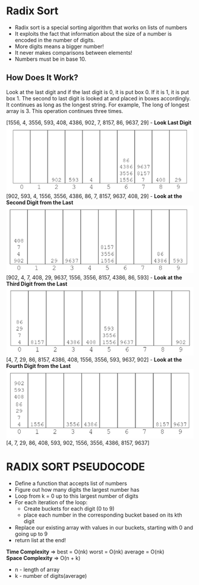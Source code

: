 # Radix Sort
- Radix sort is a special sorting algorithm that works on lists of numbers
- It exploits the fact that information about the size of a number is encoded in the number of digits.  
- More digits means a bigger number!
- It never makes comparisons between elements!
- Numbers must be in base 10.

## How Does It Work?
Look at the last digit and if the last digit is 0, it is put box 0. If it is 1, it is put box 1. The second to last digit is looked at and placed in boxes accordingly. It continues as long as the longest string. For example, The long of longest array is 3. This operation continues three times.

[1556, 4, 3556, 593, 408, 4386, 902, 7, 8157, 86, 9637, 29] - **Look Last Digit**
![This is an radix sort image1](../../assets/Images/radixSort_1.PNG)  
[902, 593, 4, 1556, 3556, 4386, 86, 7, 8157, 9637, 408, 29] - **Look at the Second Digit from the Last**
![This is an radix sort image2](../../assets/Images/radixSort_2.PNG)  
[902, 4, 7, 408, 29, 9637, 1556, 3556, 8157, 4386, 86, 593] - **Look at the Third Digit from the Last**
![This is an radix sort image3](../../assets/Images/radixSort_3.PNG)  
[4, 7, 29, 86, 8157, 4386, 408, 1556, 3556, 593, 9637, 902] - **Look at the Fourth Digit from the Last**
![This is an radix sort image4](../../assets/Images/radixSort_4.PNG)  
[4, 7, 29, 86, 408, 593, 902, 1556, 3556, 4386, 8157, 9637]

# RADIX SORT PSEUDOCODE
- Define a function that accepts list of numbers
- Figure out how many digits the largest number has
- Loop from k = 0 up to this largest number of digits
- For each iteration of the loop:
    - Create buckets for each digit (0 to 9)
    - place each number in the corresponding bucket based on its kth digit
- Replace our existing array with values in our buckets, starting with 0 and going up to 9
- return list at the end!


**Time Complexity** => best = O(nk) worst = O(nk) average = O(nk)  
**Space Complexity** => O(n + k)  
- n - length of array
- k - number of digits(average)
